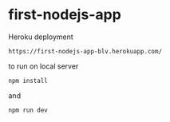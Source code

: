 # first-nodejs-app


Heroku deployment 

```
https://first-nodejs-app-blv.herokuapp.com/

```

to run on local server 

```
npm install

```

and

```
npm run dev

```
